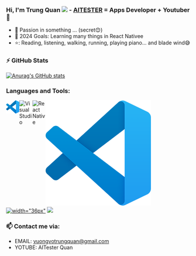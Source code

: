 ### Hi, I'm Trung Quan <img src="https://media.giphy.com/media/hvRJCLFzcasrR4ia7z/giphy.gif" width="25px"> -  [AITESTER][website] =  Apps Developer + Youtuber 🌻  


- 🔭 Passion in something ... (secret😊)
- 💪 2024 Goals: Learning many things in React Nativee
- ⭐: Reading, listening, walking, running, playing piano... and blade wind😅

### :zap: GitHub Stats

[![Anurag's GitHub stats](https://github-readme-stats.vercel.app/api?username=FoFauQuan)](https://github.com/FoFauQuan?tab=repositories)

### Languages and Tools:
<td>
<img align="left" alt="Visual Studio Code" width="36px" src="https://raw.githubusercontent.com/github/explore/80688e429a7d4ef2fca1e82350fe8e3517d3494d/topics/visual-studio-code/visual-studio-code.png" />
<img align="left" alt="Visual Studio" width="36px" src="https://upload.wikimedia.org/wikipedia/commons/thumb/2/2c/Visual_Studio_Icon_2022.svg/1200px-Visual_Studio_Icon_2022.svg.png" />
<img align="left" alt="React Native" width="36px" src="https://upload.wikimedia.org/wikipedia/commons/thumb/a/a7/React-icon.svg/1200px-React-icon.svg.png" />
</td>

[![width="36px"](https://raw.githubusercontent.com/github/explore/80688e429a7d4ef2fca1e82350fe8e3517d3494d/topics/visual-studio-code/visual-studio-code.png)](https://nodesource.com/products/nsolid)
[![width="36px"](https://upload.wikimedia.org/wikipedia/commons/thumb/2/2c/Visual_Studio_Icon_2022.svg/1200px-Visual_Studio_Icon_2022.svg.png)](https://nodesource.com/products/nsolid)
[![](https://upload.wikimedia.org/wikipedia/commons/thumb/a/a7/React-icon.svg/1200px-React-icon.svg.png)](https://nodesource.com/products/nsolid)
### 📫 Contact me via:
- EMAIL: vuongvotrungquan@gmail.com
- YOTUBE: AITester Quan

[website]: https://www.youtube.com/channel/UCGYXlOsGJUpDX2Ns8ApI3qQ
